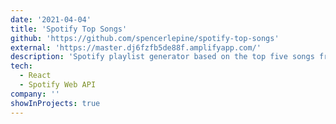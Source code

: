 ```yaml
---
date: '2021-04-04'
title: 'Spotify Top Songs'
github: 'https://github.com/spencerlepine/spotify-top-songs'
external: 'https://master.dj6fzfb5de88f.amplifyapp.com/'
description: 'Spotify playlist generator based on the top five songs from your favorite artists'
tech:
  - React
  - Spotify Web API
company: ''
showInProjects: true
---
```

